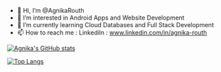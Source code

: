 - 👋 Hi, I’m @AgnikaRouth
- 👀 I’m interested in Android Apps and Website Development  
- 🌱 I’m currently learning Cloud Databases and Full Stack Development  
- 📫 How to reach me : LinkediIn : www.linkedin.com/in/agnika-routh


[![Agnika's GitHub stats](https://github-readme-stats.vercel.app/api?username=AgnikaRouth&show_icons=true&theme=radical)](https://github.com/AgnikaRouth/github-readme-stats)

[![Top Langs](https://github-readme-stats.vercel.app/api/top-langs/?username=AgnikaRouth&layout=compact&theme=radical)](https://github.com/AgnikaRouth/github-readme-stats)



<!---
AgnikaRouth/AgnikaRouth is a ✨ special ✨ repository because its `README.md` (this file) appears on your GitHub profile.
You can click the Preview link to take a look at your changes.
--->
